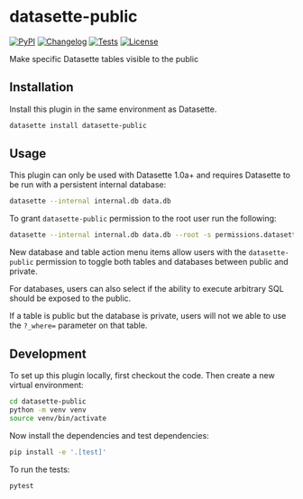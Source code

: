 # datasette-public

[![PyPI](https://img.shields.io/pypi/v/datasette-public.svg)](https://pypi.org/project/datasette-public/)
[![Changelog](https://img.shields.io/github/v/release/datasette/datasette-public?include_prereleases&label=changelog)](https://github.com/datasette/datasette-public/releases)
[![Tests](https://github.com/datasette/datasette-public/workflows/Test/badge.svg)](https://github.com/datasette/datasette-public/actions?query=workflow%3ATest)
[![License](https://img.shields.io/badge/license-Apache%202.0-blue.svg)](https://github.com/datasette/datasette-public/blob/main/LICENSE)

Make specific Datasette tables visible to the public

## Installation

Install this plugin in the same environment as Datasette.
```bash
datasette install datasette-public
```
## Usage

This plugin can only be used with Datasette 1.0a+ and requires Datasette to be run with a persistent internal database:

```bash
datasette --internal internal.db data.db
```
To grant `datasette-public` permission to the root user run the following:

```bash
datasette --internal internal.db data.db --root -s permissions.datasette-public.id root
```

New database and table action menu items allow users with the `datasette-public` permission to toggle both tables and databases between public and private.

For databases, users can also select if the ability to execute arbitrary SQL should be exposed to the public.

If a table is public but the database is private, users will not we able to use the `?_where=` parameter on that table.

## Development

To set up this plugin locally, first checkout the code. Then create a new virtual environment:
```bash
cd datasette-public
python -m venv venv
source venv/bin/activate
```
Now install the dependencies and test dependencies:
```bash
pip install -e '.[test]'
```
To run the tests:
```bash
pytest
```
